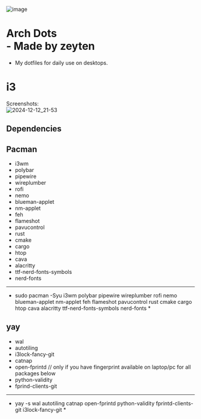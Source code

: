 ![image](https://github.com/user-attachments/assets/65766207-72ff-4373-9d14-0403dec7e37c)
# Arch Dots <br> - Made by zeyten
* My dotfiles for daily use on desktops.



# i3 <br>
Screenshots: <br>
![2024-12-12_21-53](https://github.com/user-attachments/assets/987df2de-6f1b-46bd-92c3-1ff018e7f53e)

## Dependencies <br>

## Pacman <br>

- i3wm<br>
- polybar<br>
- pipewire<br>
- wireplumber<br>
- rofi<br>
- nemo<br>
- blueman-applet<br>
- nm-applet<br>
- feh<br>
- flameshot<br>
- pavucontrol<br>
- rust<br>
- cmake<br>
- cargo<br>
- htop<br>
- cava<br>
- alacritty<br>
- ttf-nerd-fonts-symbols<br>
- nerd-fonts<br>
-------------------------------------------------------------------------------------------------------------------------------------------------------------------------------------------
* sudo pacman -Syu i3wm polybar pipewire wireplumber rofi nemo blueman-applet nm-applet feh flameshot pavucontrol rust cmake cargo htop cava alacritty ttf-nerd-fonts-symbols nerd-fonts *

## yay <br>
- wal<br>
- autotiling<br>
- i3lock-fancy-git<br>
- catnap<br>
- open-fprintd // only if you have fingerprint available on laptop/pc for all packages below <br>
- python-validity<br>
- fprind-clients-git
----------------------------------------------------------------------------------------------------
* yay -s wal autotiling catnap open-fprintd python-validity fprintd-clients-git i3lock-fancy-git *
